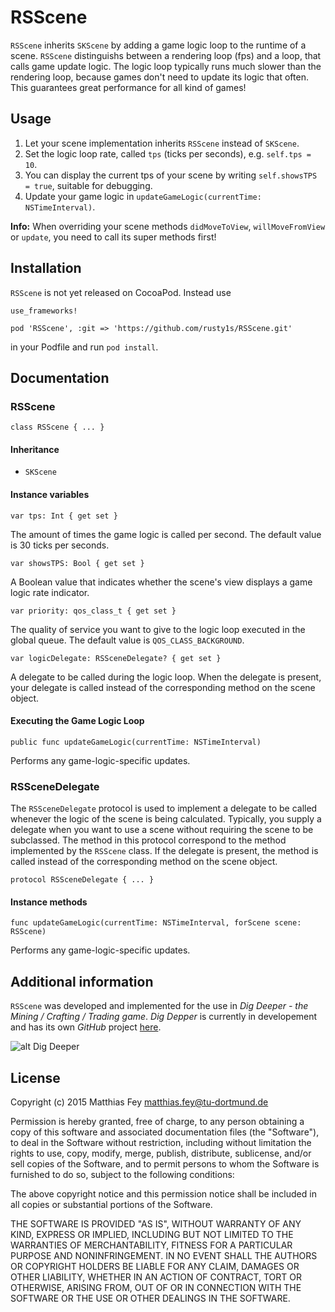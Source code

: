 # RSScene

`RSScene` inherits `SKScene` by adding a game logic loop to the runtime of a scene. `RSScene` distinguishs between a rendering loop (fps) and a loop, that calls game update logic. The logic loop typically runs much slower than the rendering loop, because games don't need to update its logic that often. This guarantees great performance for all kind of games!

## Usage

1. Let your scene implementation inherits `RSScene` instead of `SKScene`.
2. Set the logic loop rate, called `tps` (ticks per seconds), e.g. `self.tps = 10`.
3. You can display the current tps of your scene by writing `self.showsTPS = true`, suitable for debugging.
4. Update your game logic in `updateGameLogic(currentTime: NSTimeInterval)`.

**Info:** When overriding your scene methods `didMoveToView`, `willMoveFromView` or `update`, you need to call its super methods first!

## Installation

`RSScene` is not yet released on CocoaPod. Instead use

```
use_frameworks!

pod 'RSScene', :git => 'https://github.com/rusty1s/RSScene.git'
```

in your Podfile and run `pod install`.

## Documentation

### RSScene

	class RSScene { ... }

#### Inheritance

* `SKScene`

#### Instance variables

	var tps: Int { get set }

The amount of times the game logic is called per second. The default value is 30 ticks per seconds.

	var showsTPS: Bool { get set }

A Boolean value that indicates whether the scene's view displays a game logic rate indicator.

	var priority: qos_class_t { get set }

The quality of service you want to give to the logic loop executed in the global queue. The default value is `QOS_CLASS_BACKGROUND`.

	var logicDelegate: RSSceneDelegate? { get set }

A delegate to be called during the logic loop. When the delegate is present, your delegate is called instead of the corresponding method on the scene object.

#### Executing the Game Logic Loop
   
    public func updateGameLogic(currentTime: NSTimeInterval)

Performs any game-logic-specific updates.

### RSSceneDelegate

The `RSSceneDelegate` protocol is used to implement a delegate to be called whenever the logic of the scene is being calculated. Typically, you supply a delegate when you want to use a scene without requiring the scene to be subclassed. The method in this protocol correspond to the method implemented by the `RSScene` class. If the delegate is present, the method is called instead of the corresponding method on the scene object.

	protocol RSSceneDelegate { ... }

#### Instance methods

    func updateGameLogic(currentTime: NSTimeInterval, forScene scene: RSScene)

Performs any game-logic-specific updates.

## Additional information

`RSScene` was developed and implemented for the use in *Dig Deeper - the Mining / Crafting / Trading game*. *Dig Depper* is currently in developement and has its own *GitHub* project [here](../../../DigDeeper).

![alt Dig Deeper](../../../DigDeeper/blob/master/logo.png)

## License

Copyright (c) 2015 Matthias Fey <matthias.fey@tu-dortmund.de>

Permission is hereby granted, free of charge, to any person obtaining a copy of this software and associated documentation files (the "Software"), to deal in the Software without restriction, including without limitation the rights to use, copy, modify, merge, publish, distribute, sublicense, and/or sell copies of the Software, and to permit persons to whom the Software is furnished to do so, subject to the following conditions:

The above copyright notice and this permission notice shall be included in all copies or substantial portions of the Software.

THE SOFTWARE IS PROVIDED "AS IS", WITHOUT WARRANTY OF ANY KIND, EXPRESS OR IMPLIED, INCLUDING BUT NOT LIMITED TO THE WARRANTIES OF MERCHANTABILITY, FITNESS FOR A PARTICULAR PURPOSE AND NONINFRINGEMENT. IN NO EVENT SHALL THE AUTHORS OR COPYRIGHT HOLDERS BE LIABLE FOR ANY CLAIM, DAMAGES OR OTHER LIABILITY, WHETHER IN AN ACTION OF CONTRACT, TORT OR OTHERWISE, ARISING FROM, OUT OF OR IN CONNECTION WITH THE SOFTWARE OR THE USE OR OTHER DEALINGS IN THE SOFTWARE.